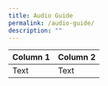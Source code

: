 ```yaml
---
title: Audio Guide
permalink: /audio-guide/
description: ""
---
```



| Column 1 | Column 2 |  
| -------- | -------- | 
| Text     | Text     | 

